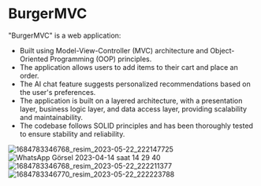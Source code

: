 # BurgerMVC
 "BurgerMVC" is a web application:

 - Built using Model-View-Controller (MVC) architecture and Object-Oriented Programming (OOP) principles.
 - The application allows users to add items to their cart and place an order.
 - The AI chat feature suggests personalized recommendations based on the user's preferences.
 - The application is built on a layered architecture, with a presentation layer, business logic layer, and data access layer, providing scalability and maintainability.
 - The codebase follows SOLID principles and has been thoroughly tested to ensure stability and reliability.

![1684783346768_resim_2023-05-22_222147725](https://github.com/tunasoyler/BurgerMVC/assets/120011781/3cc308fb-d829-42e4-a910-3c8c956ff9d0)
![WhatsApp Görsel 2023-04-14 saat 14 29 40](https://github.com/tunasoyler/BurgerMVC/assets/120011781/d17c567a-bff6-4f25-adf6-04471f69bac0)
![1684783346768_resim_2023-05-22_222211377](https://github.com/tunasoyler/BurgerMVC/assets/120011781/fef08f92-41d1-4597-94e1-0f4a0b8090cd)
![1684783346770_resim_2023-05-22_222223788](https://github.com/tunasoyler/BurgerMVC/assets/120011781/25919945-4d83-49c2-b0b1-bda75f22366d)

